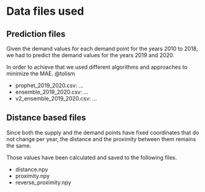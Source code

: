 # Data files used

## Prediction files
Given the demand values for each demand point for the years 2010 to 2018, we had to predict the demand values for the years 2019 and 2020.

In order to achieve that we used different algorithms and approaches to minimize the MAE. @tolism

- prophet_2019_2020.csv: ...
- ensemble_2019_2020.csv: ...
- v2_ensemble_2019_2020.csv: ...

## Distance based files
Since both the supply and the demand points have fixed coordinates that do not change per year, the distance and the proximity between them remains the same. 

Those values have been calculated and saved to the following files.
- distance.npy
- proximity.npy
- reverse_proximity.npy